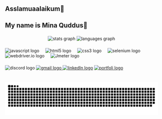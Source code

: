##  Asslamuaalaikum👋
<h2 align="left"> My name is Mina Quddus🎉</h2>

###

<div align="center">
  <img src="https://github-readme-stats.vercel.app/api?username=maurodesouza&hide_title=false&hide_rank=false&show_icons=true&include_all_commits=true&count_private=true&disable_animations=false&theme=dracula&locale=en&hide_border=false" height="150" alt="stats graph"  />
  <img src="https://github-readme-stats.vercel.app/api/top-langs?username=maurodesouza&locale=en&hide_title=false&layout=compact&card_width=320&langs_count=5&theme=dracula&hide_border=false" height="150" alt="languages graph"  />
</div>




###

<div align="left">
  <img src="https://cdn.jsdelivr.net/gh/devicons/devicon/icons/javascript/javascript-original.svg" height="30" alt="javascript logo"  />
  <img width="12" />
  
  <img src="https://cdn.jsdelivr.net/gh/devicons/devicon/icons/html5/html5-original.svg" height="30" alt="html5 logo"  />
  <img width="12" />
  
  <img src="https://cdn.jsdelivr.net/gh/devicons/devicon/icons/css3/css3-original.svg" height="30" alt="css3 logo"  />
  <img width="12" />
  
  <img src="https://www.selenium.dev/images/selenium_logo_square_green.png" height="30" alt="selenium logo"  />
  <img width="12" />

   <img src="https://webdriver.io/img/webdriverio.png" height="30" alt="webdriver.io logo"  />
   <img width="12" />

 <img src="https://jmeter.apache.org/images/jmeter_square.svg" height="30" alt="Jmeter logo" />
 <img width="12" />




  
 

 </div>

###

<div align="left">
 
  <img src="https://img.shields.io/static/v1?message=Discord&logo=discord&label=&color=7289DA&logoColor=white&labelColor=&style=for-the-badge" height="30" alt="discord logo"  />
  
   <a href="mailto:your-minaquddus05@gmail.com?subject=Hello!" target="_blank">
  <img src="https://img.shields.io/static/v1?message=Gmail&logo=gmail&label=&color=D14836&logoColor=white&labelColor=&style=for-the-badge" height="30" alt="gmail logo"  />
    </a> 
 <a href="https://www.linkedin.com/in/mina-quddus" target="_blank">
  <img src="https://img.shields.io/static/v1?message=LinkedIn&logo=linkedin&label=&color=0077B5&logoColor=white&labelColor=&style=for-the-badge" height="30" alt="linkedIn logo" /></a>
<a href="https://minaquddus.github.io/mina-quddus/" target="_blank">
  <img src="https://img.shields.io/static/v1?message=Portfolio&logo=portfolio&label=&color=7851A9&logoColor=white&labelColor=&style=for-the-badge" height="30" alt="portfoli logo" />
</a>
</div>

###

<br clear="both">

<!----<img src="https://raw.githubusercontent.com/maurodesouza/maurodesouza/output/snake.svg" alt="Snake animation" />--->
<picture>
    <source media="(prefers-color-scheme: dark)"
        srcset="https://raw.githubusercontent.com/platane/snk/output/github-contribution-grid-snake-dark.svg" />
    <source media="(prefers-color-scheme: light)"
        srcset="https://raw.githubusercontent.com/platane/snk/output/github-contribution-grid-snake.svg" />
    <img alt="github contribution grid snake animation"
        src="https://raw.githubusercontent.com/platane/snk/output/github-contribution-grid-snake.svg" />
</picture>

###


